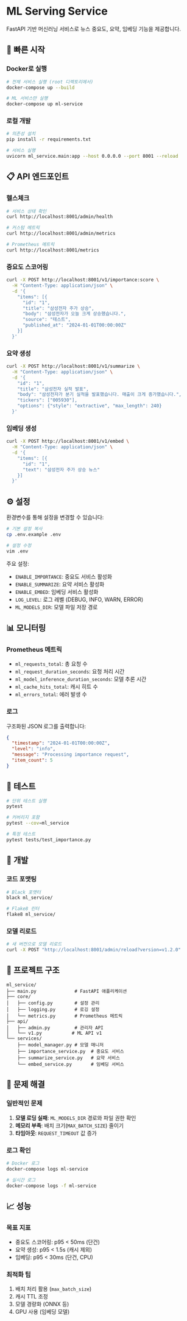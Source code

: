 # ML Serving Service

FastAPI 기반 머신러닝 서비스로 뉴스 중요도, 요약, 임베딩 기능을 제공합니다.

## 🚀 빠른 시작

### Docker로 실행
```bash
# 전체 서비스 실행 (root 디렉토리에서)
docker-compose up --build

# ML 서비스만 실행
docker-compose up ml-service
```

### 로컬 개발
```bash
# 의존성 설치
pip install -r requirements.txt

# 서비스 실행
uvicorn ml_service.main:app --host 0.0.0.0 --port 8001 --reload
```

## 📋 API 엔드포인트

### 헬스체크
```bash
# 서비스 상태 확인
curl http://localhost:8001/admin/health

# 커스텀 메트릭
curl http://localhost:8001/admin/metrics

# Prometheus 메트릭
curl http://localhost:8001/metrics
```

### 중요도 스코어링
```bash
curl -X POST http://localhost:8001/v1/importance:score \
  -H "Content-Type: application/json" \
  -d '{
    "items": [{
      "id": "1",
      "title": "삼성전자 주가 상승",
      "body": "삼성전자가 오늘 크게 상승했습니다.",
      "source": "테스트",
      "published_at": "2024-01-01T00:00:00Z"
    }]
  }'
```

### 요약 생성
```bash
curl -X POST http://localhost:8001/v1/summarize \
  -H "Content-Type: application/json" \
  -d '{
    "id": "1",
    "title": "삼성전자 실적 발표",
    "body": "삼성전자가 분기 실적을 발표했습니다. 매출이 크게 증가했습니다.",
    "tickers": ["005930"],
    "options": {"style": "extractive", "max_length": 240}
  }'
```

### 임베딩 생성
```bash
curl -X POST http://localhost:8001/v1/embed \
  -H "Content-Type: application/json" \
  -d '{
    "items": [{
      "id": "1", 
      "text": "삼성전자 주가 상승 뉴스"
    }]
  }'
```

## ⚙️ 설정

환경변수를 통해 설정을 변경할 수 있습니다:

```bash
# 기본 설정 복사
cp .env.example .env

# 설정 수정
vim .env
```

주요 설정:
- `ENABLE_IMPORTANCE`: 중요도 서비스 활성화
- `ENABLE_SUMMARIZE`: 요약 서비스 활성화  
- `ENABLE_EMBED`: 임베딩 서비스 활성화
- `LOG_LEVEL`: 로그 레벨 (DEBUG, INFO, WARN, ERROR)
- `ML_MODELS_DIR`: 모델 파일 저장 경로

## 📊 모니터링

### Prometheus 메트릭
- `ml_requests_total`: 총 요청 수
- `ml_request_duration_seconds`: 요청 처리 시간
- `ml_model_inference_duration_seconds`: 모델 추론 시간
- `ml_cache_hits_total`: 캐시 히트 수
- `ml_errors_total`: 에러 발생 수

### 로그
구조화된 JSON 로그를 출력합니다:
```json
{
  "timestamp": "2024-01-01T00:00:00Z",
  "level": "info", 
  "message": "Processing importance request",
  "item_count": 5
}
```

## 🧪 테스트

```bash
# 단위 테스트 실행
pytest

# 커버리지 포함
pytest --cov=ml_service

# 특정 테스트
pytest tests/test_importance.py
```

## 🔧 개발

### 코드 포맷팅
```bash
# Black 포맷터
black ml_service/

# Flake8 린터  
flake8 ml_service/
```

### 모델 리로드
```bash
# 새 버전으로 모델 리로드
curl -X POST "http://localhost:8001/admin/reload?version=v1.2.0"
```

## 📁 프로젝트 구조

```
ml_service/
├── main.py              # FastAPI 애플리케이션
├── core/
│   ├── config.py        # 설정 관리
│   ├── logging.py       # 로깅 설정
│   └── metrics.py       # Prometheus 메트릭
├── api/
│   ├── admin.py         # 관리자 API
│   └── v1.py           # ML API v1
└── services/
    ├── model_manager.py # 모델 매니저
    ├── importance_service.py  # 중요도 서비스
    ├── summarize_service.py   # 요약 서비스  
    └── embed_service.py       # 임베딩 서비스
```

## 🚨 문제 해결

### 일반적인 문제
1. **모델 로딩 실패**: `ML_MODELS_DIR` 경로와 파일 권한 확인
2. **메모리 부족**: 배치 크기(`MAX_BATCH_SIZE`) 줄이기
3. **타임아웃**: `REQUEST_TIMEOUT` 값 증가

### 로그 확인
```bash
# Docker 로그
docker-compose logs ml-service

# 실시간 로그
docker-compose logs -f ml-service
```

## 📈 성능

### 목표 지표
- 중요도 스코어링: p95 < 50ms (단건)
- 요약 생성: p95 < 1.5s (캐시 제외)  
- 임베딩: p95 < 30ms (단건, CPU)

### 최적화 팁
1. 배치 처리 활용 (`max_batch_size`)
2. 캐시 TTL 조정
3. 모델 경량화 (ONNX 등)
4. GPU 사용 (임베딩 모델)